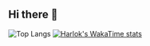 ## Hi there 👋

![Top Langs](https://github-readme-stats.vercel.app/api/top-langs/?username=naidess&hide_progress=true)
[![Harlok's WakaTime stats](https://github-readme-stats.vercel.app/api/wakatime?username=naidess)](https://github.com/anuraghazra/github-readme-stats)

